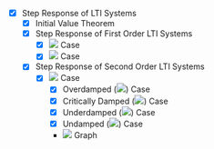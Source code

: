 - [x] Step Response of LTI Systems
  - [x] Initial Value Theorem
  - [x] Step Response of First Order LTI Systems
    - [x] <img src="https://render.githubusercontent.com/render/math?math=T_0 = 0"> Case
    - [x] <img src="https://render.githubusercontent.com/render/math?math=T_0 \neq 0"> Case
  - [x] Step Response of Second Order LTI Systems
    - [x] <img src="https://render.githubusercontent.com/render/math?math=T_0 = 0"> Case
      - [x] Overdamped (<img src="https://render.githubusercontent.com/render/math?math=\xi > 1">) Case
      - [x] Critically Damped (<img src="https://render.githubusercontent.com/render/math?math=\xi = 1">) Case
      - [x] Underdamped (<img src="https://render.githubusercontent.com/render/math?math=0 < \xi < 1">) Case
      - [x] Undamped (<img src="https://render.githubusercontent.com/render/math?math=\xi = 0">) Case
      - <img src="https://render.githubusercontent.com/render/math?math=T_0 = 0"> Graph
